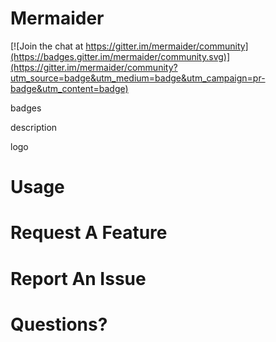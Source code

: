# Mermaider

[![Join the chat at https://gitter.im/mermaider/community](https://badges.gitter.im/mermaider/community.svg)](https://gitter.im/mermaider/community?utm_source=badge&utm_medium=badge&utm_campaign=pr-badge&utm_content=badge)

badges
 
description
  
logo
  
# Usage
  
# Request A Feature
  
# Report An Issue

# Questions?
